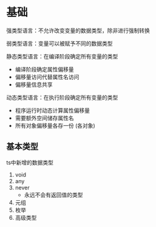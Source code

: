 # 基础

强类型语言：不允许改变变量的数据类型，除非进行强制转换

弱类型语言：变量可以被赋予不同的数据类型

静态类型语言：在编译阶段确定所有变量的类型  

*  编译阶段确定属性偏移量
*  偏移量访问代替属性名访问
*  偏移量信息共享

动态类型语言：在执行阶段确定所有变量的类型

*  程序运行时动态计算属性偏移量
*  需要额外空间储存属性名
*  所有对象偏移量各存一份 (各对象)

## 基本类型

ts中新增的数据类型

1. void
2. any
3. never
    * 永远不会有返回值的类型
4. 元组
5. 枚举
6. 高级类型